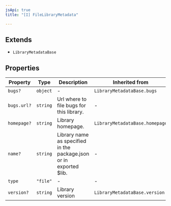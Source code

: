 ```yaml
---
jsApi: true
title: "[I] FileLibraryMetadata"

---
```

## Extends

- `LibraryMetadataBase`

## Properties

| Property | Type | Description | Inherited from |
| ------ | ------ | ------ | ------ |
| `bugs?` | `object` | - | `LibraryMetadataBase.bugs` |
| `bugs.url?` | `string` | Url where to file bugs for this library. | - |
| `homepage?` | `string` | Library homepage. | `LibraryMetadataBase.homepage` |
| `name?` | `string` | Library name as specified in the package.json or in exported $lib. | - |
| `type` | `"file"` | - | - |
| `version?` | `string` | Library version | `LibraryMetadataBase.version` |
